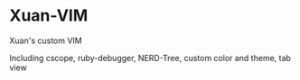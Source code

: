 Xuan-VIM
========

Xuan's custom VIM

Including cscope, ruby-debugger, NERD-Tree, custom color and theme, tab view
